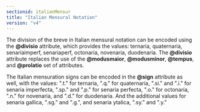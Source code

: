 ```yaml
---
sectionid: italianMensur
title: "Italian Mensural Notation"
version: "v4"
---
```


The division of the breve in Italian mensural notation can be encoded using the **@divisio** attribute, which provides the values: ternaria, quaternaria, senariaimperf, senariaperf, octonaria, novenaria, duodenaria. The **@divisio** attribute replaces the use of the **@modusmaior**, **@modusminor**, **@tempus**, and **@prolatio** set of attributes.

<!-- Later on (when approved in the schema) add the bracketed-and-percentage-expression: include desc atts="att.mensural.shared/divisio" -->

The Italian mensuration signs can be encoded in the **@sign** attribute as well, with the values: ".t." for ternaria, ".q." for quaternaria, ".si." and ".i." for senaria imperfecta, ".sp." and ".p." for senaria perfecta, ".o." for octonaria, ".n." for novenaria, and ".d." for duodenaria. And the additional values for senaria gallica, ".sg." and ".g.", and senaria ytalica, ".sy." and ".y."
